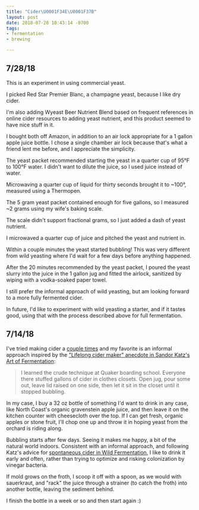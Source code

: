 ```yaml
---
title: "Cider\U0001F34E\U0001F37B"
layout: post
date: 2018-07-28 10:43:14 -0700
tags:
- fermentation
- brewing

---
```

## 7/28/18

This is an experiment in using commercial yeast.

I picked Red Star Premier Blanc, a champagne yeast, because I like dry cider.

I'm also adding Wyeast Beer Nutrient Blend based on frequent references in online cider resources to adding yeast nutrient, and this product seemed to have nice stuff in it.

I bought both off Amazon, in addition to an air lock appropriate for a 1 gallon apple juice bottle. I chose a single chamber air lock because that's what a friend lent me before, and I appreciate the simplicity.

The yeast packet recommended starting the yeast in a quarter cup of 95°F to 100°F water. I didn't want to dilute the juice, so I used juice instead of water.

Microwaving a quarter cup of liquid for thirty seconds brought it to \~100°, measured using a Thermopen.

The 5 gram yeast packet contained enough for five gallons, so I measured \~2 grams using my wife's baking scale.

The scale didn't support fractional grams, so I just added a dash of yeast nutrient.

I microwaved a quarter cup of juice and pitched the yeast and nutrient in.

Within a couple minutes the yeast started bubbling! This was very different from wild yeasting where I'd wait for a few days before anything happened.

After the 20 minutes recommended by the yeast packet, I poured the yeast slurry into the juice in the 1 gallon jug and fitted the airlock, sanitized by wiping with a vodka-soaked paper towel.

I still prefer the informal approach of wild yeasting, but am looking forward to a more fully fermented cider.

In future, I'd like to experiment with wild yeasting a starter, and if it tastes good, using that with the process described above for full fermentation.

## 7/14/18

I've tried making cider a [couple times](https://twitter.com/erikeldridge/status/785273129236992000) and my favorite is an informal approach inspired by the ["Lifelong cider maker" anecdote in Sandor Katz's Art of Fermentation](https://books.google.com/books?id=TjXEAgAAQBAJ&pg=PA85&dq=lifelong+cider+maker '"Lifelong cider maker" from Art of Fermentation'):

> I learned the crude technique at Quaker boarding school. Everyone there stuffed gallons of cider in clothes closets. Open jug, pour some out, leave lid raised on one side, then let it sit in the closet until it stopped bubbling.

In my case, I buy a 32 oz bottle of something I'd want to drink in any case, like North Coast's organic gravenstein apple juice, and then leave it on the kitchen counter with cheesecloth over the top. If I can get fresh, organic apples or stone fruit, I'll chop one up and throw it in hoping yeast from the orchard is riding along.

Bubbling starts after few days. Seeing it makes me happy, a bit of the natural world indoors. Consistent with an informal approach, and following Katz's advice for [spontaneous cider in Wild Fermentation](https://books.google.com/books?id=Eq7sDAAAQBAJ&q=spontaneous+cider '"spontaneous cider" in Wild Fermentation'), I like to drink it early and often, rather than trying to optimize and risking colonization by vinegar bacteria.

If mold grows on the froth, I scoop it off with a spoon, as we would with sauerkraut,  and "rack" the juice through a strainer (to catch the froth) into another bottle, leaving the sediment behind.

I finish the bottle in a week or so and then start again :)